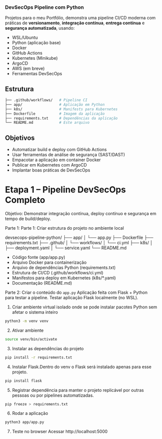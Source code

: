 ### DevSecOps Pipeline com Python 

Projetos para o meu Portfólio, demonstra uma pipeline CI/CD moderna com práticas de **versionamento**, **integração contínua**, **entrega contínua** e **segurança automatizada**, usando:

- WSL/Ubuntu
- Python (aplicação base)
- Docker
- GitHub Actions
- Kubernetes (Minikube)
- ArgoCD
- AWS (em breve)
- Ferramentas DevSecOps

## Estrutura

```bash
├── .github/workflows/   # Pipeline CI
├── app/                 # Aplicação em Python
├── k8s/                 # Manifests para Kubernetes
├── Dockerfile           # Imagem da aplicação
├── requirements.txt     # Dependências da aplicação
└── README.md            # Este arquivo
```
## Objetivos

* Automatizar build e deploy com GitHub Actions
* Usar ferramentas de análise de segurança (SAST/DAST)
* Empacotar a aplicação em container Docker
* Publicar em Kubernetes com ArgoCD
* Implantar boas práticas de DevSecOps

# Etapa 1 – Pipeline DevSecOps Completo
Objetivo: Demonstrar integração contínua, deploy contínuo e segurança em tempo de build/deploy. 

Parte 1: Parte 1: Criar estrutura do projeto no ambiente local

devsecops-pipeline-python/ 
├── app/ 
│   └── app.py 
├── Dockerfile 
├── requirements.txt 
├── .github/ 
│   └── workflows/ 
│       └── ci.yml 
├── k8s/ 
│   ├── deployment.yaml 
│   └── service.yaml 
└── README.md 

* Código fonte (app/app.py) 
* Arquivo Docker para containerização 
* Arquivo de dependências Python (requirements.txt) 
* Estrutura de CI/CD (.github/workflows/ci.yml) 
* Manifestos para deploy em Kubernetes (k8s/*.yaml) 
* Documentação (README.md) 

Parte 2: Criar o conteúdo do `app.py`
Aplicação feita com Flask + Python para testar a pipeline. Testar aplicação Flask localmente (no WSL).
1. Criar ambiente virtual isolado onde se pode instalar pacotes Python sem afetar o sistema inteiro	
```bash
python3 -m venv venv
```
2. Ativar ambiente	
```bash
source venv/bin/activate
```
3. Instalar as dependências do projeto
```bash
pip install -r requirements.txt
```
4. Instalar Flask.Dentro do venv o Flask será instalado apenas para esse projeto.
```bash
pip install flask
```
5. Registrar dependência para manter o projeto replicável por outras pessoas ou por pipelines automatizadas.	
```bash
pip freeze > requirements.txt
```
6. Rodar a aplicação
```bash
python3 app/app.py
```

7. Teste no browser	Acessar http://localhost:5000



